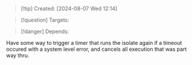 
>[!tip] Created: [2024-08-07 Wed 12:14]

>[!question] Targets: 

>[!danger] Depends: 

Have some way to trigger a timer that runs the isolate again if a timeout occured with a system level error, and cancels all execution that was part way thru.